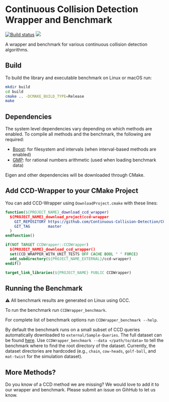 # Continuous Collision Detection Wrapper and Benchmark

[![Build status](https://github.com/Continuous-Collision-Detection/CCD-Wrapper/workflows/Build/badge.svg)](https://github.com/Continuous-Collision-Detection/CCD-Wrapper/actions?query=workflow%3ABuild+branch%3Amaster+event%3Apush)
<a href="https://opensource.org/licenses/MIT"><img src="https://img.shields.io/github/license/Continuous-Collision-Detection/CCD-Wrapper.svg?color=blue"></img></a>

A wrapper and benchmark for various continuous collision detection algorithms.

## Build

To build the library and executable benchmark on Linux or macOS run:
```sh
mkdir build
cd build
cmake .. -DCMAKE_BUILD_TYPE=Release
make
```

## Dependencies

The system level dependencies vary depending on which methods are enabled. To compile all methods and the benchmark, the following are required:

* [Boost](https://www.boost.org/): for filesystem and intervals (when interval-based methods are enabled)
* [GMP](https://gmplib.org/): for rational numbers arithmetic (used when loading benchmark data)

Eigen and other dependencies will be downloaded through CMake.


## Add CCD-Wrapper to your CMake Project

You can add CCD-Wrapper using `DownloadProject.cmake` with these lines:

```cmake
function(${PROJECT_NAME}_download_ccd_wrapper)
  ${PROJECT_NAME}_download_project(ccd-wrapper
    GIT_REPOSITORY https://github.com/Continuous-Collision-Detection/CCD-Wrapper.git
    GIT_TAG        master
  )
endfunction()

if(NOT TARGET CCDWrapper::CCDWrapper)
  ${PROJECT_NAME}_download_ccd_wrapper()
  set(CCD_WRAPPER_WITH_UNIT_TESTS OFF CACHE BOOL " " FORCE)
  add_subdirectory(${PROJECT_NAME_EXTERNAL}/ccd-wrapper)
endif()

target_link_libraries(${PROJECT_NAME} PUBLIC CCDWrapper)
```

## Running the Benchmark

:warning: All benchmark results are generated on Linux using GCC.

To run the benchmark run `CCDWrapper_benchmark`.

For complete list of benchmark options run `CCDWrapper_benchmark --help`.

By default the benchmark runs on a small subset of CCD queries automatically downloaded to `external/Sample-Queries`.
The full dataset can be found [here](https://archive.nyu.edu/handle/2451/61518). Use `CCDWrapper_benchmark --data </path/to/data>` to tell the benchmark where to find the root directory of the dataset. Currently, the dataset directories are hardcoded (e.g., `chain`, `cow-heads`, `golf-ball`, and `mat-twist` for the simulation dataset).

## More Methods?

Do you know of a CCD method we are missing? We would love to add it to our wrapper and benchmark. Please submit an issue on GihHub to let us know.
